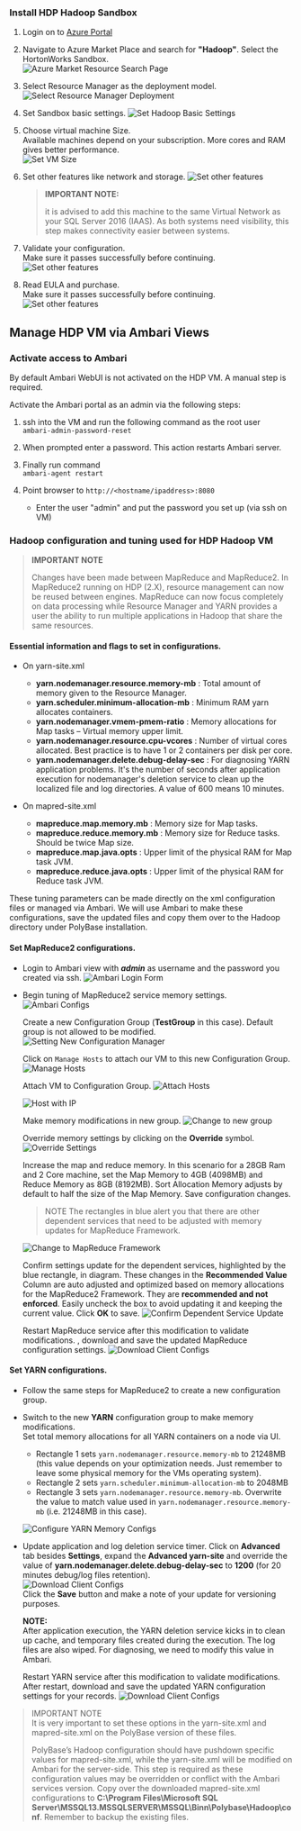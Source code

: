 ### Install HDP Hadoop Sandbox
1. Login on to [Azure Portal](https://portal.azure.com)  

1. Navigate to Azure Market Place and search for **"Hadoop"**. Select the HortonWorks Sandbox.  
![Azure Market Resource Search Page](./assets/media/PORTAL-PAGE.PNG "On-Prem SQL Server 2016 and Hadoop - Query Pushdown")

1.  Select Resource Manager as the deployment model.
![Select Resource Manager Deployment](./assets/media/SELECT-HDP.PNG "Resource Manager Deployment")  

1.  Set Sandbox basic settings.
![Set Hadoop Basic Settings](./assets/media/SELECT-HDP-2.PNG "Basic Settings")

1.	Choose virtual machine Size.  
Available machines depend on your subscription. More cores and RAM gives better performance.   
![Set VM Size](./assets/media/SELECT-HDP-4.PNG "VM Size")

1. Set other features like network and storage.
![Set other features](./assets/media/SELECT-HDP-5.PNG "VM Size")

	> **IMPORTANT NOTE:**  
	>
	>it is advised to add this machine to the same Virtual Network as your SQL Server 2016 (IAAS). As both systems need visibility, this step makes connectivity easier between systems.

1. Validate your configuration.  
Make sure it passes successfully before continuing.
![Set other features](./assets/media/SELECT-HDP-6.PNG "VM Size")

1. Read EULA and purchase.  
Make sure it passes successfully before continuing.
![Set other features](./assets/media/SELECT-HDP-7.PNG "VM Size")



## Manage HDP VM via Ambari Views

### Activate access to Ambari  
By default Ambari WebUI is not activated on the HDP VM. A manual step is required.  

Activate the Ambari portal as an admin
via the following steps:  

1. ssh into the VM and run the following command as the root user  
`ambari-admin-password-reset`
1. When prompted enter a password. This action restarts Ambari server.  

1. Finally run command  
`ambari-agent restart`
1. Point browser to `http://<hostname/ipaddress>:8080`  
	- Enter the user "admin" and put the password you set up (via ssh on VM)


### Hadoop configuration and tuning used for HDP Hadoop VM  

>**IMPORTANT NOTE**
>  
> Changes have been made between MapReduce and MapReduce2. In MapReduce2 running on HDP (2.X), resource management can now be reused between engines. MapReduce can now focus completely on data processing while Resource Manager and YARN provides a user the ability to run multiple applications in Hadoop that share the same resources.  

#### Essential information and flags to set in configurations.
- On yarn-site.xml  
	- **yarn.nodemanager.resource.memory-mb** : Total amount of memory given to the Resource Manager.
	- **yarn.scheduler.minimum-allocation-mb** : Minimum RAM yarn allocates containers.
	- **yarn.nodemanager.vmem-pmem-ratio** : Memory allocations for Map tasks – Virtual memory upper limit.  
	- **yarn.nodemanager.resource.cpu-vcores** : Number of virtual cores allocated. Best practice is to have 1 or 2 containers per disk per core.
	- **yarn.nodemanager.delete.debug-delay-sec** : For diagnosing YARN application problems. It's the number of seconds after application execution for nodemanager's deletion service to clean up the localized file and log directories. A value of 600 means 10 minutes.


- On mapred-site.xml
	- **mapreduce.map.memory.mb** : Memory size for Map tasks.
	- **mapreduce.reduce.memory.mb** : Memory size for Reduce tasks. Should be twice Map size.
	- **mapreduce.map.java.opts** : Upper limit of the physical RAM for Map task JVM.
	- **mapreduce.reduce.java.opts** : Upper limit of the physical RAM for Reduce task JVM.

These tuning parameters can be made directly on the xml configuration files or managed via Ambari. We will use Ambari to make these configurations, save the updated files and copy them over to the Hadoop directory under PolyBase installation.


#### Set MapReduce2 configurations.
- Login to Ambari view with **_admin_** as username and the password you created via ssh.
![Ambari Login Form](./assets/media/AMBARI-LOGIN.PNG "Login")  

- Begin tuning of MapReduce2 service memory settings.
![Ambari Configs](./assets/media/AMBARI-CONFIG.PNG "Configurations")   

	Create a new Configuration Group (**TestGroup** in this case). Default group is not allowed to be modified.
	![Setting New Configuration Manager](./assets/media/AMBARI-NEW-CONFIG-MGR2.PNG "New Config Manager")

	Click on `Manage Hosts` to attach our VM to this new Configuration Group.  
	![Manage Hosts](./assets/media/AMBARI-NEW-CONFIG-MGR3.PNG "Manage Hosts")

	Attach VM to Configuration Group.
	![Attach Hosts](./assets/media/AMBARI-NEW-CONFIG-MGR4.PNG "Attach Hosts")

	![Host with IP](./assets/media/AMBARI-NEW-CONFIG-MGR5.PNG "Attach Hosts on the IP")  

	Make memory modifications in new group.
	![Change to new group](./assets/media/AMBARI-NEW-CONFIG-MGR6.PNG "Change to new Group")   

	Override memory settings by clicking on the **Override** symbol.
		![Override Settings](./assets/media/AMBARI-NEW-CONFIG-MGR12.PNG "Override Settings")  

	Increase the map and reduce memory. In this scenario for a 28GB Ram and 2 Core machine, set the Map Memory to 4GB (4098MB) and Reduce Memory as 8GB (8192MB). Sort Allocation Memory adjusts by default to half the size of the Map Memory.  Save configuration changes.
	> NOTE
	> The rectangles in blue alert you that there are other dependent services that need to be adjusted with memory updates for MapReduce Framework.    

	![Change to MapReduce Framework ](./assets/media/AMBARI-NEW-CONFIG-MGR8.PNG "Change to new Group")  

	Confirm settings update for the dependent services, highlighted by the blue rectangle, in diagram. These changes in the **Recommended Value** Column are auto adjusted and optimized based on memory allocations for the MapReduce2 Framework. They are **recommended and not enforced**. Easily uncheck the box to avoid updating it and keeping the current value. Click **OK** to save.
	![Confirm Dependent Service Update ](./assets/media/AMBARI-NEW-CONFIG-MGR9.PNG "Confirm dependent service updates")  

	Restart MapReduce service after this modification to validate modifications.
	, download and save the updated MapReduce configuration settings.
	![Download Client Configs](./assets/media/AMBARI-NEW-CONFIG-MGR13.PNG "Download Client Configs")  

#### Set YARN configurations.
- Follow the same steps for MapReduce2 to create a new configuration group.

- Switch to the new **YARN** configuration group to make memory modifications.  
	Set total memory allocations for all YARN containers on a node via UI.  

	- Rectangle 1 sets `yarn.nodemanager.resource.memory-mb` to 21248MB (this value depends on your optimization needs. Just remember to leave some physical memory for the VMs operating system).
	- Rectangle 2 sets `yarn.scheduler.minimum-allocation-mb` to 2048MB
	- Rectangle 3 sets `yarn.nodemanager.resource.memory-mb`. Overwrite the value to match value used in `yarn.nodemanager.resource.memory-mb` (i.e. 21248MB in this case).

	![Configure YARN Memory Configs](./assets/media/AMBARI-NEW-CONFIG-MGR14.PNG "Configure YARN memory")  

- Update application and log deletion service timer.
Click on **Advanced** tab besides **Settings**, expand the **Advanced yarn-site** and override the value of  **yarn.nodemanager.delete.debug-delay-sec** to **1200** (for 20 minutes debug/log files retention).  
![Download Client Configs](./assets/media/AMBARI-NEW-CONFIG-MGR11.PNG "Download Client Configs")  
Click the **Save** button and make a note of your update for versioning purposes.

	**NOTE:**  
	After application execution, the YARN deletion service kicks in to clean up cache, and temporary files created during the execution. The log files are also wiped. For diagnosing, we need to modify this value in Ambari.  

	Restart YARN service after this modification to validate modifications. After restart, download and save the updated YARN configuration settings for your records.
	![Download Client Configs](./assets/media/AMBARI-NEW-CONFIG-MGR16.PNG "Download Client Configs")  


> IMPORTANT NOTE  
> It is very important to set these options in the yarn-site.xml and mapred-site.xml on the PolyBase version of these files.  
>
> PolyBase’s Hadoop configuration should have pushdown specific values for mapred-site.xml, while the yarn-site.xml will be modified on Ambari for the server-side. This step is required as these configuration values may be overridden or conflict with the Ambari services version. Copy over the downloaded mapred-site.xml configurations to **C:\Program Files\Microsoft SQL Server\MSSQL13.MSSQLSERVER\MSSQL\Binn\Polybase\Hadoop\conf**. Remember to backup the existing files.
